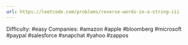 ```yaml
---
url: https://leetcode.com/problems/reverse-words-in-a-string-iii
---
```


Difficulty: #easy
Companies: #amazon #apple #bloomberg #microsoft #paypal #salesforce #snapchat #yahoo #zappos